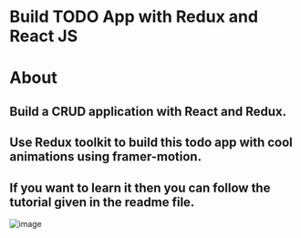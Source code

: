 # Build TODO App with Redux and React JS

# About
## Build a CRUD application with React and Redux.
## Use Redux toolkit to build this todo app with cool animations using framer-motion.
## If you want to learn it then you can follow the tutorial given in the readme file.

![image](https://user-images.githubusercontent.com/107538948/199690295-21e70af6-d1b2-4bad-ac77-3cc9e3b80e2f.png
)




